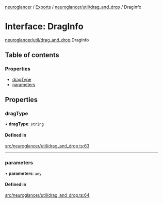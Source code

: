 [neuroglancer](../README.md) / [Exports](../modules.md) / [neuroglancer/util/drag\_and\_drop](../modules/neuroglancer_util_drag_and_drop.md) / DragInfo

# Interface: DragInfo

[neuroglancer/util/drag_and_drop](../modules/neuroglancer_util_drag_and_drop.md).DragInfo

## Table of contents

### Properties

- [dragType](neuroglancer_util_drag_and_drop.DragInfo.md#dragtype)
- [parameters](neuroglancer_util_drag_and_drop.DragInfo.md#parameters)

## Properties

### dragType

• **dragType**: `string`

#### Defined in

[src/neuroglancer/util/drag_and_drop.ts:63](https://github.com/ActiveBrainAtlas2/neuroglancer/blob/034b457d/src/neuroglancer/util/drag_and_drop.ts#L63)

___

### parameters

• **parameters**: `any`

#### Defined in

[src/neuroglancer/util/drag_and_drop.ts:64](https://github.com/ActiveBrainAtlas2/neuroglancer/blob/034b457d/src/neuroglancer/util/drag_and_drop.ts#L64)
